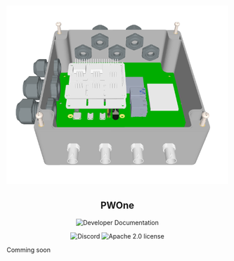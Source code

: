 <h1 align="center">
  <br>
  <img src="pwone.png"></a>
</h1>

<h2 align="center">PWOne</h2>

<p align="center">
    <a href="https://www.whiteboxes.ch/docs/tentacle/t3-mkII/#/" style="text-decoration:none;">
    <img src="https://img.shields.io/badge/Documentation%20portal-blue.svg?style=for-the-badge"
         alt="Developer Documentation">
      </p>
<p align="center">
  <a href="https://discord.gg/XhdSu5HX" style="text-decoration:none;"><img src="https://img.shields.io/badge/Discord-9cf.svg?logo=discord" alt="Discord"></a>
    <a href="https://github.com/Zignar-Technologies/DTag-DAO/blob/main/LICENSE" style="text-decoration:none;"><img src="https://img.shields.io/github/license/iotaledger/iota.c.svg" alt="Apache 2.0 license"></a>
</p>
      
Comming soon
